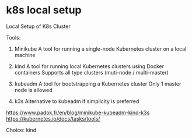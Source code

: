 # k8s local setup
Local Setup of K8s Cluster

Tools:
1. Minikube
A tool for running a single-node Kubernetes cluster on a local machine

2. kind
A tool for running local Kubernetes clusters using Docker containers
Supports all type clusters (muti-node / multi-master)

3. kubeadm
A tool for bootstrapping a Kubernetes cluster
Only 1 master node is allowed

4. k3s
Alternative to kubeadm if simplicity is preferred


https://www.padok.fr/en/blog/minikube-kubeadm-kind-k3s
https://kubernetes.io/docs/tasks/tools/

Choice: kind
